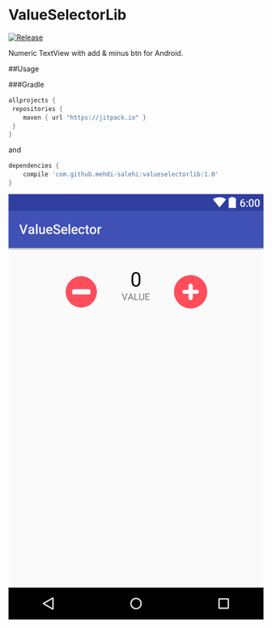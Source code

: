 # ValueSelectorLib
[![Release](https://jitpack.io/v/User/Repo.svg)](https://jitpack.io/#User/Repo)

Numeric TextView with add & minus btn for Android.

##Usage

###Gradle

```gradle
allprojects {
 repositories {   
    maven { url "https://jitpack.io" }
 }
}
```
and
```gradle
dependencies {
    compile 'com.github.mehdi-salehi:valueselectorlib:1.0'
}
```
![Screenshots](https://github.com/mehdi-salehi/ValueSelectorLib/blob/master/ScreenShot/layout-2016-09-05-121416.png)
